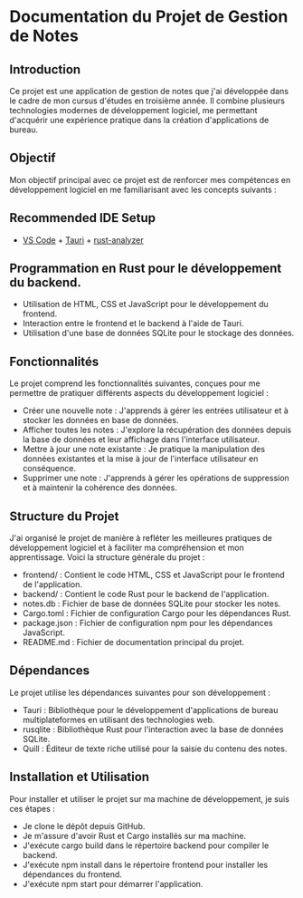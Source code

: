 # Documentation du Projet de Gestion de Notes

## Introduction
Ce projet est une application de gestion de notes que j'ai développée dans le cadre de mon cursus d'études en troisième année. Il combine plusieurs technologies modernes de développement logiciel, me permettant d'acquérir une expérience pratique dans la création d'applications de bureau.

## Objectif
Mon objectif principal avec ce projet est de renforcer mes compétences en développement logiciel en me familiarisant avec les concepts suivants :

## Recommended IDE Setup
- [VS Code](https://code.visualstudio.com/) + [Tauri](https://marketplace.visualstudio.com/items?itemName=tauri-apps.tauri-vscode) + [rust-analyzer](https://marketplace.visualstudio.com/items?itemName=rust-lang.rust-analyzer)

## Programmation en Rust pour le développement du backend.

- Utilisation de HTML, CSS et JavaScript pour le développement du frontend.
- Interaction entre le frontend et le backend à l'aide de Tauri.
- Utilisation d'une base de données SQLite pour le stockage des données.

## Fonctionnalités
Le projet comprend les fonctionnalités suivantes, conçues pour me permettre de pratiquer différents aspects du développement logiciel :

- Créer une nouvelle note : J'apprends à gérer les entrées utilisateur et à stocker les données en base de données.
- Afficher toutes les notes : J'explore la récupération des données depuis la base de données et leur affichage dans l'interface utilisateur.
- Mettre à jour une note existante : Je pratique la manipulation des données existantes et la mise à jour de l'interface utilisateur en conséquence.
- Supprimer une note : J'apprends à gérer les opérations de suppression et à maintenir la cohérence des données.

## Structure du Projet
J'ai organisé le projet de manière à refléter les meilleures pratiques de développement logiciel et à faciliter ma compréhension et mon apprentissage. Voici la structure générale du projet :

- frontend/ : Contient le code HTML, CSS et JavaScript pour le frontend de l'application.
- backend/ : Contient le code Rust pour le backend de l'application.
- notes.db : Fichier de base de données SQLite pour stocker les notes.
- Cargo.toml : Fichier de configuration Cargo pour les dépendances Rust.
- package.json : Fichier de configuration npm pour les dépendances JavaScript.
- README.md : Fichier de documentation principal du projet.

## Dépendances
Le projet utilise les dépendances suivantes pour son développement :

- Tauri : Bibliothèque pour le développement d'applications de bureau multiplateformes en utilisant des technologies web.
- rusqlite : Bibliothèque Rust pour l'interaction avec la base de données SQLite.
- Quill : Éditeur de texte riche utilisé pour la saisie du contenu des notes.

## Installation et Utilisation
Pour installer et utiliser le projet sur ma machine de développement, je suis ces étapes :

- Je clone le dépôt depuis GitHub.
- Je m'assure d'avoir Rust et Cargo installés sur ma machine.
- J'exécute cargo build dans le répertoire backend pour compiler le backend.
- J'exécute npm install dans le répertoire frontend pour installer les dépendances du frontend.
- J'exécute npm start pour démarrer l'application.